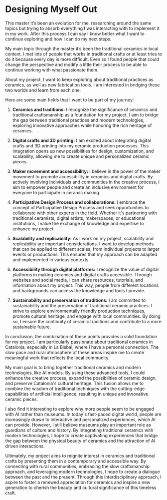 # Designing Myself Out

This master it’s been an evolution for me, researching around the same topics but trying to absorb everything I was interacting with to implement it in my work. After this process I can say I know better what I want to continue exploring and how I can do my next steps.

My main topic through the master it’s been the traditional ceramics in local context. I met lots of people that works in traditional crafts or at least tries to do it because every day is more difficult. Even so I found people that could change the perspective and modify a little their process to be able to continue working with what passionate them.

About my project, I want to keep exploring about traditional practices as ceramics, as well as new fabrication tools. I am interested in bridging these two worlds and learn from each one.

Here are some main fields that I want to be part of my journey:

1. **Ceramics and traditions:** I recognize the significance of ceramics and traditional craftsmanship as a foundation for my project. I aim to bridge the gap between traditional practices and modern technologies, exploring innovative approaches while honoring the rich heritage of ceramics.

2. **Digital crafts and 3D printing:** I am excited about integrating digital crafts and 3D printing into my ceramic production processes. This integration opens up new possibilities for design, customization, and scalability, allowing me to create unique and personalized ceramic pieces.

3. **Maker movement and accessibility:** I believe in the power of the maker movement to promote accessibility in ceramics and digital crafts. By actively involving individuals and communities in the creative process, I aim to empower people and create an inclusive environment for everyone to participate in ceramic making.

4. **Participative Design Process and collaborations:** I embrace the concept of Participative Design Process and seek opportunities to collaborate with other experts in the field. Whether it's partnering with traditional ceramists, digital artists, makerspaces, or educational institutions, I value the exchange of knowledge and expertise to enhance my project.

5. **Scalability and replicability:** As I work on my project, scalability and replicability are important considerations. I want to develop methods that can be applied to different scales, from individual projects to larger events or productions. This ensures that my approach can be adapted and implemented in various contexts.

6. **Accessibility through digital platforms:** I recognize the value of digital platforms in making ceramics and digital crafts accessible. Through websites and social media, I can share resources, tutorials, and information about my project. This way, people from different locations and backgrounds can access the knowledge and tools I provide.

7. **Sustainability and preservation of traditions:** I am committed to sustainability and the preservation of traditional ceramic practices. I strive to explore environmentally friendly production techniques, promote cultural heritage, and engage with local communities. By doing so, I ensure the continuity of ceramic traditions and contribute to a more sustainable future.

In conclusion, the combination of these points provides a solid foundation for my project. I am particularly passionate about traditional ceramics in Catalonia, especially in La Bisbal, where I have a personal connection. The slow pace and rural atmosphere of these areas inspire me to create meaningful work that reflects the local community.

My main goal is to bring together traditional ceramics and modern technologies, like AI models. By using these advanced tools, I could enhance the creative process, expand the possibilities of ceramic design, and preserve Catalonia's cultural heritage. This fusion allows me to combine the wisdom of traditional techniques with the cutting-edge capabilities of artificial intelligence, resulting in unique and innovative ceramic pieces.

I also find it interesting to explore why more people seem to be engaged with AI rather than museums. In today's fast-paced digital world, people are increasingly drawn to interactive and personalized experiences, which AI can provide. However, I still believe museums play an important role as guardians of culture and history. By integrating traditional ceramics with modern technologies, I hope to create captivating experiences that bridge the gap between the physical beauty of ceramics and the attraction of AI driven interactions.

Ultimately, my project aims to reignite interest in ceramics and traditional crafts by presenting them in a contemporary and accessible way. By connecting with rural communities, embracing the slow craftsmanship approach, and leveraging modern technologies, I hope to create a dialogue between the past and the present. Through this interdisciplinary approach, I aspire to foster a renewed appreciation for ceramics and inspire a new generation to cherish the beauty and cultural significance of this timeless craft.
